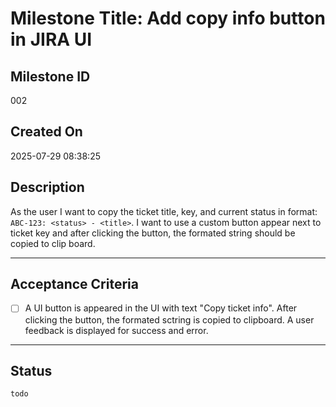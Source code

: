 # Milestone Title: Add copy info button in JIRA UI

## Milestone ID

002

## Created On

2025-07-29 08:38:25

## Description

As the user I want to copy the ticket title, key, and current status in format: `ABC-123: <status> - <title>`. I want to use a custom button appear next to ticket key and after clicking the button, the formated string should be copied to clip board.

---

## Acceptance Criteria

- [ ] A UI button is appeared in the UI with text "Copy ticket info". After clicking the button, the formated sctring is copied to clipboard. A user feedback is displayed for success and error.

---

## Status

`todo`
